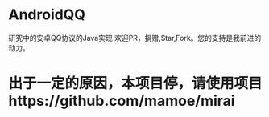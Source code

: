 # AndroidQQ
研究中的安卓QQ协议的Java实现
欢迎PR，捐赠,Star,Fork。您的支持是我前进的动力。
 

# 出于一定的原因，本项目停，请使用项目https://github.com/mamoe/mirai
